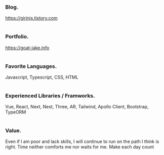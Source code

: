 ### Blog.
https://girinjs.tistory.com 
<br /><br />

### Portfolio.
https://goat-jake.info
<br /><br />

### Favorite Languages.
Javascript, Typescript, CSS, HTML
<br /><br />

### Experienced Libraries / Framworks.
Vue, React, Next, Nest, Three, AR, Tailwind, Apollo Client, Bootstrap, TypeORM 
<br /><br />

### Value.
Even if I am poor and lack skills, I will continue to run on the path I think is right. Time neither comforts me nor waits for me. Make each day count
<br /><br />
